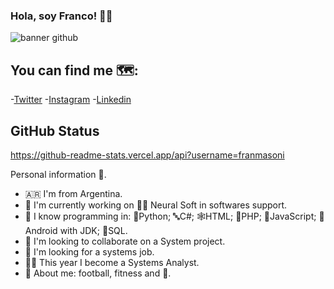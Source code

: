 ### Hola, soy Franco! 👨‍💻

![banner github](https://user-images.githubusercontent.com/70494412/115150239-ec218100-a03d-11eb-964d-dd37a9c24aa6.png)


## You can find me 🗺️:
-[Twitter](https://twitter.com/FranMasoni)
-[Instagram](https://www.instagram.com/franmasoni/)
-[Linkedin](https://www.linkedin.com/in/franco-masoni-9050141b0/)


## GitHub Status
https://github-readme-stats.vercel.app/api?username=franmasoni

Personal information 🥇.
- 🇦🇷 I'm from Argentina.
- 🔑 I'm currently working on 🧑‍💻 Neural Soft in softwares support.
- 🥬 I know programming in: 🐍Python; 🔤C#; 🕸️HTML; 🍪PHP; 📜JavaScript; 🤖Android with JDK; 📅SQL.
- 🧍  I'm looking to collaborate on a System project.
- 🔡 I'm looking for a systems job.
- 🧑‍💻 This year I become a Systems Analyst.
- 🤙 About me: football, fitness and 🎥.
